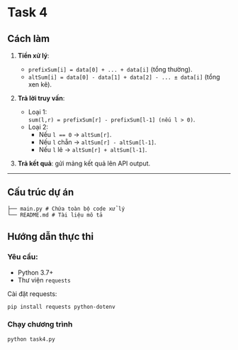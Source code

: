 # Task 4

## Cách làm
1. **Tiền xử lý**:
   - `prefixSum[i] = data[0] + ... + data[i]` (tổng thường).
   - `altSum[i] = data[0] - data[1] + data[2] - ... ± data[i]` (tổng xen kẽ).

2. **Trả lời truy vấn**:
   - Loại 1:  
     `sum(l,r) = prefixSum[r] - prefixSum[l-1] (nếu l > 0)`.
   - Loại 2:  
     - Nếu `l == 0` → `altSum[r]`.  
     - Nếu `l` chẵn → `altSum[r] - altSum[l-1]`.  
     - Nếu `l` lẻ → `altSum[r] + altSum[l-1]`.

3. **Trả kết quả**: gửi mảng kết quả lên API output.

---

## Cấu trúc dự án

```
├── main.py # Chứa toàn bộ code xử lý
└── README.md # Tài liệu mô tả
```

## Hướng dẫn thực thi
### Yêu cầu:
- Python 3.7+
- Thư viện `requests`

Cài đặt requests:
```
pip install requests python-dotenv
```

### Chạy chương trình
```
python task4.py
```
